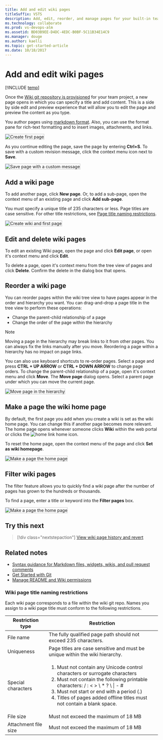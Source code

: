 ```yaml
---
title: Add and edit wiki pages
titleSuffix: VSTS 
description: Add, edit, reorder, and manage pages for your built-in team project wiki 
ms.technology: collaborate
ms.prod: vs-devops-alm
ms.assetid: BD03B9EE-D4DC-4EDC-B0BF-5C11B34E14C9 
ms.manager: douge
ms.author: kaelli
ms.topic: get-started-article
ms.date: 10/18/2017
---
```



# Add and edit wiki pages 

[!INCLUDE [temp](../_shared/version-vsts-tfs-2018.md)]
 
Once the [Wiki git repository is provisioned](./wiki-create-repo.md) for your team project, a new page opens in which you can specify a title and add content. This is a side by side edit and preview experience that will allow you to edit the page and preview the content as you type. 

You author pages using [markdown format](../reference/markdown-guidance.md). Also, you can use the format pane for rich-text formatting and to insert images, attachments, and links.  

<img src="_img/wiki/wiki-edit-2.png" alt="Create first page" style="border: 1px solid #C3C3C3;" />  

As you continue editing the page, save the page by entering **Ctrl+S**. To save with a custom revision message, click the context menu icon next to **Save**. 

<img src="_img/wiki/wiki-save-with-message.png" alt="Save page with a custom message" style="border: 1px solid #C3C3C3;" />

## Add a wiki page

To add another page, click **New page**. Or, to add a sub-page, open the context menu of an existing page and click **Add sub-page**.

You must specify a unique title of 235 characters or less. Page titles are case sensitive. For other title restrictions, see [Page title naming restrictions](#page-title-names). 

<img src="_img/wiki/add-new-page.png" alt="Create wiki and first page" style="border: 1px solid #C3C3C3;" />
 
 
## Edit and delete wiki pages

To edit an existing Wiki page, open the page and click **Edit page**, or open it's context menu and click **Edit**. 

To delete a page, open it's context menu from the tree view of pages and click **Delete**.  Confirm the delete in the dialog box that opens. 

## Reorder a wiki page 
You can reorder pages within the wiki tree view to have pages appear in the order and hierarchy you want. You can drag-and-drop a page title in the tree view to perform these operations: 
- Change the parent-child relationship of a page
- Change the order of the page within the hierarchy

> [!NOTE]  
> Moving a page in the hierarchy may break links to it from other pages. You can always fix the links manually after you move. Reordering a page within a hierarchy has no impact on page links.

You can also use keyboard shortcuts to re-order pages. Select a page and press **CTRL + UP ARROW** or **CTRL + DOWN ARROW** to change page orders. 
To change the parent-child relationship of a page, open it's context menu and click **Move**. The **Move page** dialog opens. Select a parent page under which you can move the current page. 

<img src="_img/wiki/wiki-move-page.png" alt="Move page in the hierarchy" style="border: 1px solid #C3C3C3;" />


## Make a page the wiki home page 
By default, the first page you add when you create a wiki is set as the wiki home page. You can change this if another page becomes more relevant. The home page opens whenever someone clicks **Wiki** within the web portal or clicks the ![home link](./_img/wiki/home-link.png) home icon.    

To reset the home page, open the context menu of the page and click **Set as wiki homepage**. 

<img src="_img/wiki/make-home-page.png" alt="Make a page the home page" style="border: 1px solid #C3C3C3;" />
 
## Filter wiki pages

The filter feature allows you to quickly find a wiki page after the number of pages has grown to the hundreds or thousands. 

To find a page, enter a title or keyword into the **Filter pages** box.   
 
<img src="_img/wiki/filter-box.png" alt="Make a page the home page" style="border: 1px solid #C3C3C3;" />

## Try this next
> [!div class="nextstepaction"]
> [View wiki page history and revert](wiki-view-history.md) 


## Related notes

- [Syntax guidance for Markdown files, widgets, wikis, and pull request comments](../reference/markdown-guidance.md)  
- [Get Started with Git](../git/gitquickstart.md)
- [Manage README and Wiki permissions](manage-readme-wiki-permissions.md)


<a id="page-title-names"></a>
### Wiki page title naming restrictions

Each wiki page corresponds to a file within the wiki git repo. Names you assign to a wiki page title must conform to the following restrictions.


|Restriction type| Restriction|
|---------------|-----------|
| File name     | The fully qualified page path should not exceed 235 characters.  |
| Uniqueness    | Page titles are case sensitive and must be unique within the wiki hierarchy.|
|Special characters| <ol><li>Must not contain any Unicode control characters or surrogate characters</li><li>Must not contain the following printable characters:     / : < > \ * ? \ &#124; - #</li><li>Must not start or end with a period (.)</li><li>Titles of pages added offline titles must not contain a blank space.</li></ol>|
| File size     | Must not exceed the maximum of 18 MB |
| Attachment file size |  Must not exceed the maximum of 18 MB  |


